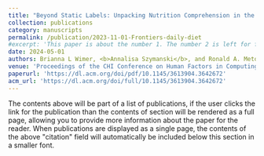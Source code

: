 ```yaml
---
title: "Beyond Static Labels: Unpacking Nutrition Comprehension in the Digital Age"
collection: publications
category: manuscripts
permalink: /publication/2023-11-01-Frontiers-daily-diet
#excerpt: 'This paper is about the number 1. The number 2 is left for future work.'
date: 2024-05-01
authors: Brianna L Wimer, <b>Annalisa Szymanski</b>, and Ronald A. Metoyer
venue: 'Proceedings of the CHI Conference on Human Factors in Computing Systems (CHI 2024)'
paperurl: 'https://dl.acm.org/doi/pdf/10.1145/3613904.3642672'
acm_url: 'https://dl.acm.org/doi/full/10.1145/3613904.3642672'
---
```


The contents above will be part of a list of publications, if the user clicks the link for the publication than the contents of section will be rendered as a full page, allowing you to provide more information about the paper for the reader. When publications are displayed as a single page, the contents of the above "citation" field will automatically be included below this section in a smaller font.